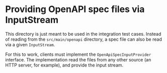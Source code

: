 # Providing OpenAPI spec files via InputStream

This directory is just meant to be used in the integration test cases. Instead of reading from the `src/main/openapi` directory, a spec file can also be read via a given `InputStream`. 

For this to work, clients must implement the `OpenApiSpecInputProvider` interface. The implementation read the files from any other source (an HTTP server, for example), and provide the input stream.
